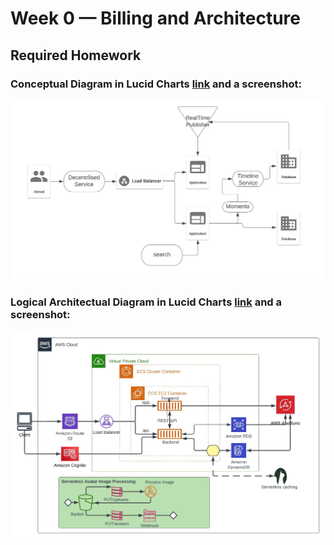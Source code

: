 # Week 0 — Billing and Architecture

## Required Homework
### Conceptual Diagram in Lucid Charts [link](https://lucid.app/lucidchart/1da9c505-bbbe-4984-b196-00202bf03bf9/edit?viewport_loc=-86%2C13%2C1645%2C821%2C0_0&invitationId=inv_5cf7c5e6-6ebd-47c9-b26f-aa6cddc056f1) and a screenshot:
![Napkin Diagram](assets/Napkin%20diagram.jpg)
### Logical Architectual Diagram in Lucid Charts [link](https://lucid.app/lucidchart/6d9ce185-6074-404a-a81e-7539bfca0de4/edit?viewport_loc=-72%2C45%2C1765%2C881%2C0_0&invitationId=inv_d3e2094f-5f5a-42c5-bf3d-9948abefe744) and a screenshot:
![Logical Architectual Diagram](assets/Logical%20Architectual%20Diagram.jpg)
